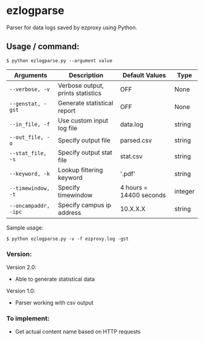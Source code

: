 # ezlogparse
Parser for data logs saved by ezproxy using Python.

## Usage / command:
`$ python ezlogparse.py --argument value`

| Arguments | Description | Default Values | Type |
| --- | --- | --- | --- |
| `--verbose, -v` | Verbose output, prints statistics | OFF | None
| `--genstat, -gst` | Generate statistical report | OFF | None
| `--in_file, -f` | Use custom input log file | data.log | string
| `--out_file, -o` | Specify output file | parsed.csv | string
| `--stat_file, -s` | Specify output stat file | stat.csv | string
| `--keyword, -k` | Lookup filtering keyword | '.pdf' | string
| `--timewindow, -t` | Specify timewindow | 4 hours = 14400 seconds | integer
| `--oncampaddr, -ipc` | Specify campus ip address | 10.X.X.X | string

Sample usage: 

`$ python ezlogparse.py -v -f ezproxy.log -gst`

### Version:

Version 2.0:
  - Able to generate statistical data

Version 1.0:
  - Parser working with csv output
  
### To implement:

- Get actual content name based on HTTP requests
